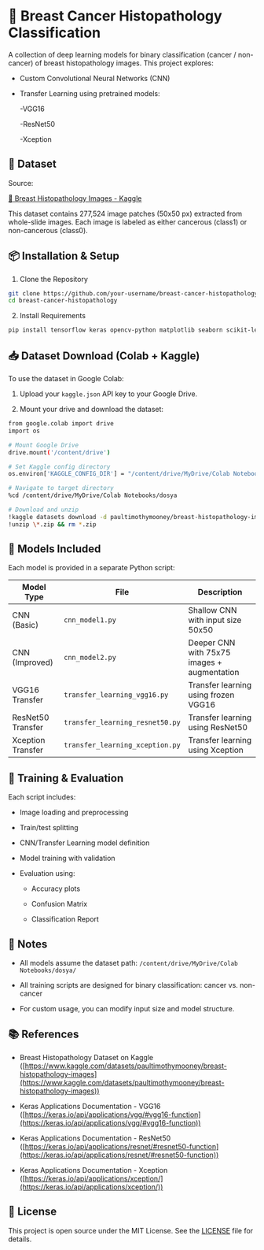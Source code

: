 # 🧬 Breast Cancer Histopathology Classification

A collection of deep learning models for binary classification (cancer / non-cancer) of breast histopathology images. This project explores:

* Custom Convolutional Neural Networks (CNN)

* Transfer Learning using pretrained models:

  -VGG16

  -ResNet50

  -Xception

## 📁 Dataset

Source:

[🔗 Breast Histopathology Images - Kaggle](https://www.kaggle.com/datasets/paultimothymooney/breast-histopathology-images)

This dataset contains 277,524 image patches (50x50 px) extracted from whole-slide images. 
Each image is labeled as either cancerous (class1) or non-cancerous (class0).

## 📦 Installation & Setup

1. Clone the Repository
   
```bash
git clone https://github.com/your-username/breast-cancer-histopathology.git
cd breast-cancer-histopathology
  ```
2. Install Requirements

```bash
pip install tensorflow keras opencv-python matplotlib seaborn scikit-learn kaggle
  ```
## 📥 Dataset Download (Colab + Kaggle)

To use the dataset in Google Colab:

1. Upload your `kaggle.json` API key to your Google Drive.

2. Mount your drive and download the dataset:

```bash
from google.colab import drive
import os

# Mount Google Drive
drive.mount('/content/drive')

# Set Kaggle config directory
os.environ['KAGGLE_CONFIG_DIR'] = "/content/drive/MyDrive/Colab Notebooks/dosya"

# Navigate to target directory
%cd /content/drive/MyDrive/Colab Notebooks/dosya

# Download and unzip
!kaggle datasets download -d paultimothymooney/breast-histopathology-images
!unzip \*.zip && rm *.zip
  ```
## 🧪 Models Included

Each model is provided in a separate Python script:

| Model Type         | File                          | Description                                 |
|--------------------|-------------------------------|---------------------------------------------|
| CNN (Basic)        | `cnn_model1.py`               | Shallow CNN with input size 50x50           |
| CNN (Improved)     | `cnn_model2.py`               | Deeper CNN with 75x75 images + augmentation |
| VGG16 Transfer     | `transfer_learning_vgg16.py`  | Transfer learning using frozen VGG16        |
| ResNet50 Transfer  | `transfer_learning_resnet50.py`| Transfer learning using ResNet50            |
| Xception Transfer  | `transfer_learning_xception.py`| Transfer learning using Xception            |




## 🧠 Training & Evaluation

Each script includes:

* Image loading and preprocessing

* Train/test splitting

* CNN/Transfer Learning model definition

* Model training with validation

* Evaluation using:

  - Accuracy plots

  - Confusion Matrix

  - Classification Report
 
## 📌 Notes

* All models assume the dataset path: `/content/drive/MyDrive/Colab Notebooks/dosya/
` 
* All training scripts are designed for binary classification: cancer vs. non-cancer

* For custom usage, you can modify input size and model structure.

## 📚 References

- Breast Histopathology Dataset on Kaggle  
  ([https://www.kaggle.com/datasets/paultimothymooney/breast-histopathology-images](https://www.kaggle.com/datasets/paultimothymooney/breast-histopathology-images))

- Keras Applications Documentation - VGG16  
  ([https://keras.io/api/applications/vgg/#vgg16-function](https://keras.io/api/applications/vgg/#vgg16-function))

- Keras Applications Documentation - ResNet50  
  ([https://keras.io/api/applications/resnet/#resnet50-function](https://keras.io/api/applications/resnet/#resnet50-function))

- Keras Applications Documentation - Xception  
  ([https://keras.io/api/applications/xception/](https://keras.io/api/applications/xception/))

## 📄 License

This project is open source under the MIT License.
See the [LICENSE](LICENSE) file for details.


